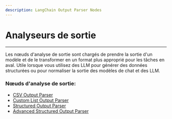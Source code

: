 ```yaml
---
description: LangChain Output Parser Nodes
---
```


# Analyseurs de sortie

***

Les nœuds d'analyse de sortie sont chargés de prendre la sortie d'un modèle et de le transformer en un format plus approprié pour les tâches en aval. Utile lorsque vous utilisez des LLM pour générer des données structurées ou pour normaliser la sortie des modèles de chat et des LLM.

### Nœuds d'analyse de sortie:

* [CSV Output Parser](csv-output-parser.md)
* [Custom List Output Parser](custom-list-output-parser.md)
* [Structured Output Parser](structured-output-parser.md)
* [Advanced Structured Output Parser](advanced-structured-output-parser.md)
